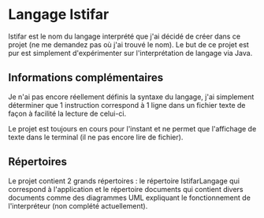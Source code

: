 # Langage Istifar

Istifar est le nom du langage interprété que j'ai décidé de créer dans ce projet (ne me demandez pas où j'ai trouvé le nom). Le but de ce projet est pur est simplement d'expérimenter sur l'interprétation de langage via Java.


## Informations complémentaires

Je n'ai pas encore réellement définis la syntaxe du langage, j'ai simplement déterminer que 1 instruction correspond à 1 ligne dans un fichier texte de façon à facilité la lecture de celui-ci.

Le projet est toujours en cours pour l'instant et ne permet que l'affichage de texte dans le terminal (il ne pas encore lire de fichier).


## Répertoires

Le projet contient 2 grands répertoires : le répertoire IstifarLangage qui correspond à l'application et le répertoire documents qui contient divers documents comme des diagrammes UML expliquant le fonctionnement de l'interpréteur (non complété actuellement). 